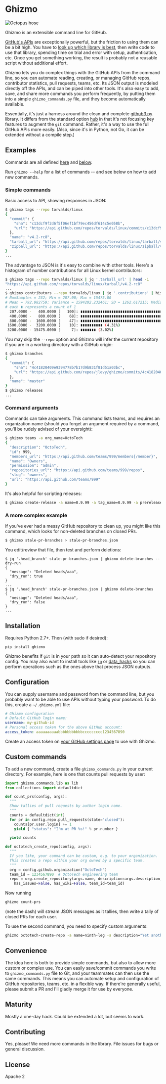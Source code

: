 # Ghizmo

![Octopus hose](images/xk8-octopus-hose-180.png)

Ghizmo is an extensible command line for GitHub.

[GitHub's APIs](https://developer.github.com/v3/)
are exceptionally powerful, but the friction to using them can be a bit high.
You have to [look up which library is best](https://developer.github.com/libraries/),
then write code to use that library,
spending time on trial and error with setup, authentication, etc.
Once you get something working, the result is probably not a reusable script without additional effort.

Ghizmo lets you do complex things with the GitHub APIs from the command line,
so you can automate reading, creating, or managing GitHub
repos, contributor statistics, pull requests, teams, etc.
Its JSON output is modeled directly off the APIs,
and can be piped into other tools.
It's also easy to add, save, and share more commands you perform frequently,
by putting them into a simple `ghizmo_commands.py` file,
and they become automatically available.

Essentially, it's just a harness around the clean and complete [github3.py](https://github.com/sigmavirus24/github3.py) library.
It differs from the standard option [hub](https://github.com/github/hub) in that it's not focusing key features to augment the `git` command.
Rather, it's a way to use the full GitHub APIs more easily.
(Also, since it's in Python, not Go, it can be extended without a compile step.)

## Examples

Commands are all defined [here](ghizmo/commands) and [below](#custom-commands).

Run `ghizmo --help` for a list of commands -- and see below on how to add new commands.

### Simple commands

Basic access to API, showing responses in JSON:

```bash
$ ghizmo tags --repo torvalds/linux
{
  "commit": {
    "sha": "c13dcf9f2d6f5f06ef1bf79ec456df614c5e058b",
    "url": "https://api.github.com/repos/torvalds/linux/commits/c13dcf9f2d6f5f06ef1bf79ec456df614c5e058b"
  },
  "name": "v4.2-rc8",
  "tarball_url": "https://api.github.com/repos/torvalds/linux/tarball/v4.2-rc8",
  "zipball_url": "https://api.github.com/repos/torvalds/linux/zipball/v4.2-rc8"
}
...
```

The advantage to JSON is it's easy to combine with other tools.
Here's a histogram of number contributions for all Linux kernel contributors:

```bash
$ ghizmo tags --repo torvalds/linux | jq '.tarball_url' | head -1
"https://api.github.com/repos/torvalds/linux/tarball/v4.2-rc8"
...
$ ghizmo contributors --repo torvalds/linux | jq '.contributions' | histogram.py -B400,800,1600,3200,6400 -p
# NumSamples = 232; Min = 207.00; Max = 15475.00
# Mean = 792.982759; Variance = 1594202.232461; SD = 1262.617215; Median 464.500000
# each ∎ represents a count of 1
  207.0000 -   400.0000 [   100]: ∎∎∎∎∎∎∎∎∎∎∎∎∎∎∎∎∎∎∎∎∎∎∎∎∎∎∎∎∎∎∎∎∎∎∎∎∎∎∎∎∎∎∎∎∎∎∎∎∎∎∎∎∎∎∎∎∎∎∎∎∎∎∎∎∎∎∎∎∎∎∎∎∎∎∎∎∎∎∎∎∎∎∎∎∎∎∎∎∎∎∎∎∎∎∎∎∎∎∎∎ (43.10%)
  400.0000 -   800.0000 [    68]: ∎∎∎∎∎∎∎∎∎∎∎∎∎∎∎∎∎∎∎∎∎∎∎∎∎∎∎∎∎∎∎∎∎∎∎∎∎∎∎∎∎∎∎∎∎∎∎∎∎∎∎∎∎∎∎∎∎∎∎∎∎∎∎∎∎∎∎∎ (29.31%)
  800.0000 -  1600.0000 [    47]: ∎∎∎∎∎∎∎∎∎∎∎∎∎∎∎∎∎∎∎∎∎∎∎∎∎∎∎∎∎∎∎∎∎∎∎∎∎∎∎∎∎∎∎∎∎∎∎ (20.26%)
 1600.0000 -  3200.0000 [    10]: ∎∎∎∎∎∎∎∎∎∎ (4.31%)
 3200.0000 - 15475.0000 [     7]: ∎∎∎∎∎∎∎ (3.02%)
```

You may skip the `--repo` option and Ghizmo will infer the current repository if you are in a working directory with a GitHub origin:

```bash
$ ghizmo branches
{
  "commit": {
    "sha": "4c41820409e9394778b7b17d9b831f81d51a03bc",
    "url": "https://api.github.com/repos/jlevy/ghizmo/commits/4c41820409e9394778b7b17d9b831f81d51a03bc"
  },
  "name": "master"
}
$ ghizmo releases
...
```

### Command arguments

Commands can take arguments.
This command lists teams, and requires an organization name
(should you forget an argument required by a command, you'll be rudely advised of your oversight):

```bash
$ ghizmo teams -a org_name=OctoTech
{
  "description": "OctoTech",
  "id": 999,
  "members_url": "https://api.github.com/teams/999/members{/member}",
  "name": "Owners",
  "permission": "admin",
  "repositories_url": "https://api.github.com/teams/999/repos",
  "slug": "owners",
  "url": "https://api.github.com/teams/999"
}
```

It's also helpful for scripting releases:

```bash
$ ghizmo create-release -a name=0.9.99 -a tag_name=0.9.99 -a prerelease=true
```

### A more complex example

If you've ever had a messy GitHub repository to clean up, you might like this command,
which looks for non-deleted branches on closed PRs.
```bash
$ ghizmo stale-pr-branches > stale-pr-branches.json
```

You edit/review that file, then test and perform deletions:

```
$ jq '.head_branch' stale-pr-branches.json | ghizmo delete-branches --dry-run
{
  "message": "Deleted heads/aaa",
  "dry_run": true
}
...
$ jq '.head_branch' stale-pr-branches.json | ghizmo delete-branches
{
  "message": "Deleted heads/aaa",
  "dry_run": false
}
...
```

## Installation

Requires Python 2.7+. Then (with sudo if desired):

```
pip install ghizmo
```

Ghizmo benefits if `git` is in your path so it can auto-detect your repository config.
You may also want to install tools like
[`jq`](https://github.com/stedolan/jq) or [data_hacks](https://github.com/bitly/data_hacks)
so you can perform operations such as the ones above that process JSON outputs.


## Configuration

You can supply username and password from the command line, but you probably want to be able to use APIs without typing your
password. To do this, create a `~/.ghizmo.yml` file:

```yaml
# Ghizmo configuration
# Default GitHub login name:
username: my-github-id
# Personal access token for the above GitHub account:
access_token: aaaaaaaaaabbbbbbbbbbbccccccccc1234567890
```

Create an access token on [your GitHub settings page](https://github.com/settings/tokens) to use with Ghizmo.

## Custom commands

To add a new command, create a file `ghizmo_commands.py` in your current directory.
For example, here is one that counts pull requests by user:

```python
import ghizmo.commands.lib as lib
from collections import defaultdict

def count_prs(config, args):
  """
  Show tallies of pull requests by author login name.
  """
  counts = defaultdict(int)
  for pr in config.repo.pull_requests(state="closed"):
    counts[pr.user.login] += 1
    yield { "status": "I'm at PR %s!" % pr.number }

  yield counts

def octotech_create_repo(config, args):
  """
  If you like, your command can be custom, e.g. to your organization.
  This creates a repo within your org owned by a specific team.
  """
  org = config.github.organization("OctoTech")
  team_id = 1234567890  # OctoTech engineering team
  repo = org.create_repository(args.name, description=args.description, private=True,
    has_issues=False, has_wiki=False, team_id=team_id)
```

Now running
```bash
ghizmo count-prs
```
(note the dash) will stream JSON messages as it tallies,
then write a tally of closed PRs for each user.

To use the second command, you need to specify custom arguments:

```bash
ghizmo octotech-create-repo -a name=ninth-leg -a description="Yet another repository!"
```

## Convenience

The idea here is both to provide simple commands, but also to allow more custom or complex use.
You can easily save/commit commands you write to `ghizmo_commands.py` file to Git,
and your teammates can then use the same commands.
This means you can automate setup and configuration of GitHub repositories, teams, etc. in a flexible way.
If there're generally useful, please submit a PR and I'll gladly merge it for use by everyone.

## Maturity

Mostly a one-day hack. Could be extended a lot, but seems to work.

## Contributing

Yes, please!
We need more commands in the library.
File issues for bugs or general discussion.

## License

Apache 2
